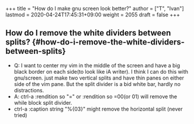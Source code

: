 +++
title = "How do I make gnu screen look better?"
author = ["T", "Ivan"]
lastmod = 2020-04-24T17:45:31+09:00
weight = 2055
draft = false
+++

## How do I remove the white dividers between splits? {#how-do-i-remove-the-white-dividers-between-splits}

-   Q: I want to center my vim in the middle of the screen and have a
    big black border on each side(to look like iA writer). I think I
    can do this with gnu/screen. just make two vertical splits and
    have thin panes on either side of the vim pane. But the split
    divider is a bid white bar, hardly no distractions.
-   A: ctrl-a :rendition so "="
    or :rendition so =00(or 01)
    will remove the while block split divider.
-   ctrl-a :caption string "%{03}"
    might remove the horizontal split (never tried)
